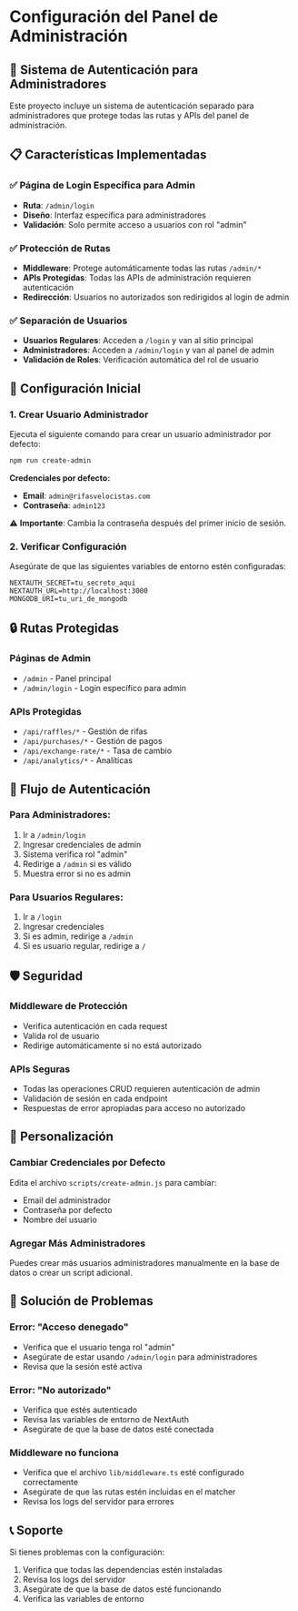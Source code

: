 # Configuración del Panel de Administración

## 🔐 Sistema de Autenticación para Administradores

Este proyecto incluye un sistema de autenticación separado para administradores que protege todas las rutas y APIs del panel de administración.

## 📋 Características Implementadas

### ✅ **Página de Login Específica para Admin**
- **Ruta**: `/admin/login`
- **Diseño**: Interfaz específica para administradores
- **Validación**: Solo permite acceso a usuarios con rol "admin"

### ✅ **Protección de Rutas**
- **Middleware**: Protege automáticamente todas las rutas `/admin/*`
- **APIs Protegidas**: Todas las APIs de administración requieren autenticación
- **Redirección**: Usuarios no autorizados son redirigidos al login de admin

### ✅ **Separación de Usuarios**
- **Usuarios Regulares**: Acceden a `/login` y van al sitio principal
- **Administradores**: Acceden a `/admin/login` y van al panel de admin
- **Validación de Roles**: Verificación automática del rol de usuario

## 🚀 Configuración Inicial

### 1. Crear Usuario Administrador

Ejecuta el siguiente comando para crear un usuario administrador por defecto:

```bash
npm run create-admin
```

**Credenciales por defecto:**
- **Email**: `admin@rifasvelocistas.com`
- **Contraseña**: `admin123`

⚠️ **Importante**: Cambia la contraseña después del primer inicio de sesión.

### 2. Verificar Configuración

Asegúrate de que las siguientes variables de entorno estén configuradas:

```env
NEXTAUTH_SECRET=tu_secreto_aqui
NEXTAUTH_URL=http://localhost:3000
MONGODB_URI=tu_uri_de_mongodb
```

## 🔒 Rutas Protegidas

### **Páginas de Admin**
- `/admin` - Panel principal
- `/admin/login` - Login específico para admin

### **APIs Protegidas**
- `/api/raffles/*` - Gestión de rifas
- `/api/purchases/*` - Gestión de pagos
- `/api/exchange-rate/*` - Tasa de cambio
- `/api/analytics/*` - Analíticas

## 🎯 Flujo de Autenticación

### **Para Administradores:**
1. Ir a `/admin/login`
2. Ingresar credenciales de admin
3. Sistema verifica rol "admin"
4. Redirige a `/admin` si es válido
5. Muestra error si no es admin

### **Para Usuarios Regulares:**
1. Ir a `/login`
2. Ingresar credenciales
3. Si es admin, redirige a `/admin`
4. Si es usuario regular, redirige a `/`

## 🛡️ Seguridad

### **Middleware de Protección**
- Verifica autenticación en cada request
- Valida rol de usuario
- Redirige automáticamente si no está autorizado

### **APIs Seguras**
- Todas las operaciones CRUD requieren autenticación de admin
- Validación de sesión en cada endpoint
- Respuestas de error apropiadas para acceso no autorizado

## 🔧 Personalización

### **Cambiar Credenciales por Defecto**
Edita el archivo `scripts/create-admin.js` para cambiar:
- Email del administrador
- Contraseña por defecto
- Nombre del usuario

### **Agregar Más Administradores**
Puedes crear más usuarios administradores manualmente en la base de datos o crear un script adicional.

## 🚨 Solución de Problemas

### **Error: "Acceso denegado"**
- Verifica que el usuario tenga rol "admin"
- Asegúrate de estar usando `/admin/login` para administradores
- Revisa que la sesión esté activa

### **Error: "No autorizado"**
- Verifica que estés autenticado
- Revisa las variables de entorno de NextAuth
- Asegúrate de que la base de datos esté conectada

### **Middleware no funciona**
- Verifica que el archivo `lib/middleware.ts` esté configurado correctamente
- Asegúrate de que las rutas estén incluidas en el matcher
- Revisa los logs del servidor para errores

## 📞 Soporte

Si tienes problemas con la configuración:
1. Verifica que todas las dependencias estén instaladas
2. Revisa los logs del servidor
3. Asegúrate de que la base de datos esté funcionando
4. Verifica las variables de entorno 
